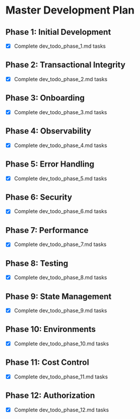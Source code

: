 # Master Development Plan

## Phase 1: Initial Development
- [x] Complete dev_todo_phase_1.md tasks

## Phase 2: Transactional Integrity
- [x] Complete dev_todo_phase_2.md tasks

## Phase 3: Onboarding
- [x] Complete dev_todo_phase_3.md tasks

## Phase 4: Observability
- [x] Complete dev_todo_phase_4.md tasks

## Phase 5: Error Handling
- [x] Complete dev_todo_phase_5.md tasks

## Phase 6: Security
- [x] Complete dev_todo_phase_6.md tasks

## Phase 7: Performance
- [x] Complete dev_todo_phase_7.md tasks

## Phase 8: Testing
- [x] Complete dev_todo_phase_8.md tasks

## Phase 9: State Management
- [x] Complete dev_todo_phase_9.md tasks

## Phase 10: Environments
- [x] Complete dev_todo_phase_10.md tasks

## Phase 11: Cost Control
- [x] Complete dev_todo_phase_11.md tasks

## Phase 12: Authorization
- [x] Complete dev_todo_phase_12.md tasks